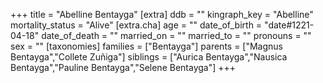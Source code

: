 +++
title = "Abelline Bentayga"
[extra]
ddb = ""
kingraph_key = "Abelline"
mortality_status = "Alive"
[extra.cha]
age = ""
date_of_birth = "date#1221-04-18"
date_of_death = ""
married_on = ""
married_to = ""
pronouns = ""
sex = ""
[taxonomies]
families = ["Bentayga"]
parents = ["Magnus Bentayga","Collete Zuñiga"]
siblings = ["Aurica Bentayga","Nausica Bentayga","Pauline Bentayga","Selene Bentayga"]
+++

